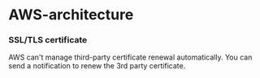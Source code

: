 # AWS-architecture

### SSL/TLS certificate
AWS can't manage third-party certificate renewal automatically. You can send a notification to renew the 3rd party certificate.
